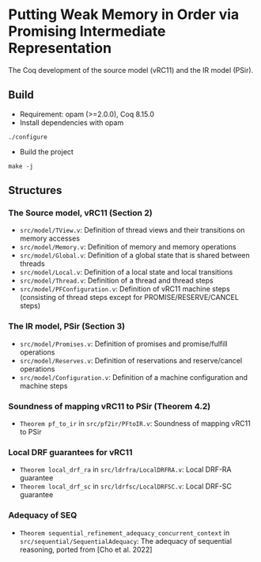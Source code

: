 # Putting Weak Memory in Order via Promising Intermediate Representation

The Coq development of the source model (vRC11) and the IR model (PSir).

## Build

- Requirement: opam (>=2.0.0), Coq 8.15.0
- Install dependencies with opam
```
./configure
```
- Build the project
```
make -j
```


## Structures

### The Source model, vRC11 (Section 2)
- `src/model/TView.v`: Definition of thread views and their transitions on memory accesses
- `src/model/Memory.v`: Definition of memory and memory operations
- `src/model/Global.v`: Definition of a global state that is shared between threads
- `src/model/Local.v`: Definition of a local state and local transitions
- `src/model/Thread.v`: Definition of a thread and thread steps
- `src/model/PFConfiguration.v`: Definition of vRC11 machine steps
(consisting of thread steps except for PROMISE/RESERVE/CANCEL steps)

### The IR model, PSir (Section 3)
- `src/model/Promises.v`: Definition of promises and promise/fulfill operations
- `src/model/Reserves.v`: Definition of reservations and reserve/cancel operations
- `src/model/Configuration.v`: Definition of a machine configuration and machine steps

### Soundness of mapping vRC11 to PSir (Theorem 4.2)
- `Theorem pf_to_ir` in `src/pf2ir/PFtoIR.v`: Soundness of mapping vRC11 to PSir

### Local DRF guarantees for vRC11
- `Theorem local_drf_ra` in `src/ldrfra/LocalDRFRA.v`: Local DRF-RA guarantee
- `Theorem local_drf_sc` in `src/ldrfsc/LocalDRFSC.v`: Local DRF-SC guarantee

### Adequacy of SEQ
- `Theorem sequential_refinement_adequacy_concurrent_context` in `src/sequential/SequentialAdequacy`:
The adequacy of sequential reasoning, ported from [Cho et al. 2022]
